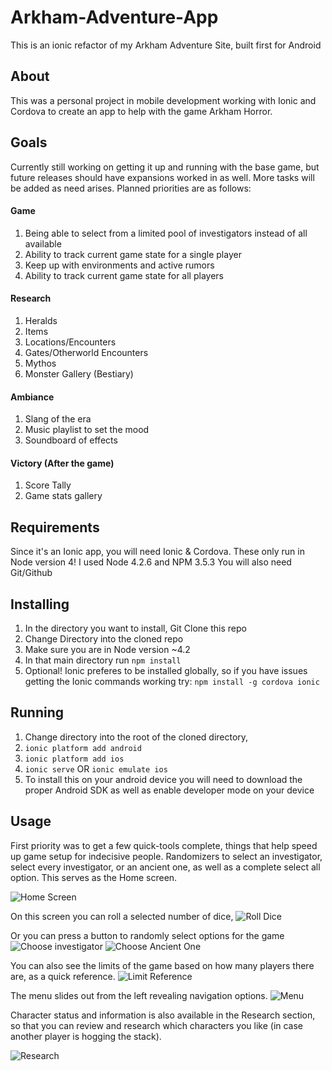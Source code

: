 # Arkham-Adventure-App
This is an ionic refactor of my Arkham Adventure Site, built first for Android

## About
This was a personal project in mobile development working with Ionic and Cordova to create an app to help with the game Arkham Horror.

## Goals
Currently still working on getting it up and running with the base game, but future releases should have expansions worked in as well. More tasks will be added as need arises. Planned priorities are as follows:

#### Game
1. Being able to select from a limited pool of investigators instead of all available
2. Ability to track current game state for a single player
3. Keep up with environments and active rumors
4. Ability to track current game state for all players

#### Research
1. Heralds
3. Items
4. Locations/Encounters
5. Gates/Otherworld Encounters
6. Mythos
7. Monster Gallery (Bestiary)

#### Ambiance
1. Slang of the era
2. Music playlist to set the mood
3. Soundboard of effects

#### Victory (After the game)
1. Score Tally
2. Game stats gallery


## Requirements
Since it's an Ionic app, you will need Ionic & Cordova. These only run in Node version 4!
I used Node 4.2.6 and NPM 3.5.3 
You will also need Git/Github

## Installing
1. In the directory you want to install, Git Clone this repo
2. Change Directory into the cloned repo
3. Make sure you are in Node version ~4.2
4. In that main directory run `npm install`
5. Optional! Ionic preferes to be installed globally, so if you have issues getting the Ionic commands working try: `npm install -g cordova ionic` 

## Running
1. Change directory into the root of the cloned directory, 
2. `ionic platform add android`
3. `ionic platform add ios`
4. `ionic serve` OR `ionic emulate ios`
4. To install this on your android device you will need to download the proper Android SDK as well as enable developer mode on your device

## Usage
First priority was to get a few quick-tools complete, things that help speed up game setup for indecisive people. Randomizers to select an investigator, select every investigator, or an ancient one, as well as a complete select all option. This serves as the Home screen.

![Home Screen](doc-images/Home-tools.png)

On this screen you can roll a selected number of dice,
![Roll Dice](doc-images/Roll-dice.png)

Or you can press a button to randomly select options for the game
![Choose investigator](doc-images/Pick-chara.png)
![Choose Ancient One](doc-images/Pick-ancient.png)

You can also see the limits of the game based on how many players there are, as a quick reference.
![Limit Reference](doc-images/Player-limits.png)

The menu slides out from the left revealing navigation options.
![Menu](doc-images/Menu.png)


Character status and information is also available in the Research section, so that you can review and research which characters you like (in case another player is hogging the stack).

![Research](doc-images/Character-profile.png)